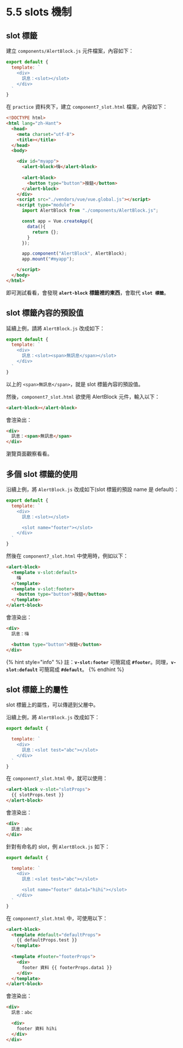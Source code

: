 # 5.5 slots 機制

## slot 標籤

建立 `components/AlertBlock.js` 元件檔案，內容如下：

```javascript
export default {
  template: `
    <div>
      訊息：<slot></slot>
    </div>
  `
}
```

在 `practice` 資料夾下，建立 `component7_slot.html` 檔案，內容如下：

```html
<!DOCTYPE html>
<html lang="zh-Hant">
  <head>
    <meta charset="utf-8">
    <title></title>
  </head>
  <body>

    <div id="myapp">
      <alert-block>嗨</alert-block>
      
      <alert-block>
        <button type="button">按鈕</button>
      </alert-block>
    </div>
    <script src="./vendors/vue/vue.global.js"></script>
    <script type="module">
      import AlertBlock from "./components/AlertBlock.js";

      const app = Vue.createApp({
        data(){
          return {};
        }
      });

      app.component("AlertBlock", AlertBlock);
      app.mount("#myapp");

    </script>
  </body>
</html>
```

即可測試看看，會發現 **`alert-block`** **標籤裡的東西**，會取代 **`slot 標籤`**。



## slot 標籤內容的預設值

延續上例，請將 `AlertBlock.js` 改成如下：

```javascript
export default {
  template: `
    <div>
      訊息：<slot><span>無訊息</span></slot>
    </div>
  `
}
```

以上的 `<span>無訊息</span>`，就是 slot 標籤內容的預設值。



然後，`component7_slot.html` 欲使用 AlertBlock 元件，輸入以下：

```html
<alert-block></alert-block>
```

會渲染出：

```html
<div>
  訊息：<span>無訊息</span>
</div>
```

瀏覽頁面觀察看看。



## 多個 slot 標籤的使用

沿續上例，將 `AlertBlock.js` 改成如下(slot 標籤的預設 name 是 default)：

```javascript
export default {
  template: `
    <div>
      訊息：<slot></slot>

      <slot name="footer"></slot>
    </div>
  `
}
```

然後在 `component7_slot.html` 中使用時，例如以下：

```html
<alert-block>
  <template v-slot:default>
    嗨
  </template>
  <template v-slot:footer>
    <button type="button">按鈕</button>
  </template>
</alert-block>
```

會渲染出：

```html
<div>
  訊息：嗨

  <button type="button">按鈕</button>
</div>
```

{% hint style="info" %}
註：**`v-slot:footer`** 可簡寫成 **`#footer`**。同理，**`v-slot:default`** 可簡寫成 **`#default`**。
{% endhint %}



## slot 標籤上的屬性

slot 標籤上的屬性，可以傳遞到父層中。

沿續上例，將 `AlertBlock.js` 改成如下：

```javascript
export default {

  template: `
    <div>
      訊息：<slot test="abc"></slot>
    </div>
  `
}
```

在 `component7_slot.html` 中，就可以使用：

```html
<alert-block v-slot="slotProps">
  {{ slotProps.test }}
</alert-block>
```

會渲染出：

```html
<div>
  訊息：abc
</div>
```



針對有命名的 slot，例 `AlertBlock.js` 如下：

```javascript
export default {

  template: `
    <div>
      訊息：<slot test="abc"></slot>

      <slot name="footer" data1="hihi"></slot>
    </div>
  `
}
```

在 `component7_slot.html` 中，可使用以下：

```html
<alert-block>
  <template #default="defaultProps">
    {{ defaultProps.test }}
  </template>
  
  <template #footer="footerProps">
    <div>
      footer 資料 {{ footerProps.data1 }}
    </div>
  </template>
</alert-block>
```

會渲染出：

```html
<div>
  訊息：abc

  <div>
    footer 資料 hihi
  </div>
</div>
```

